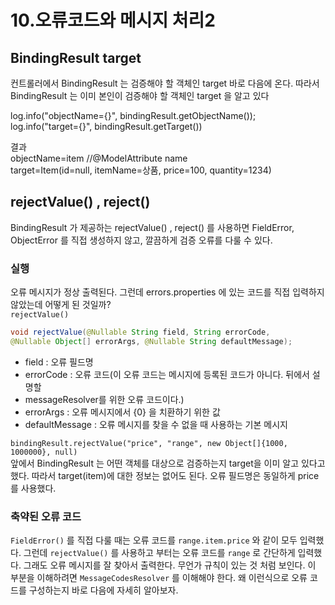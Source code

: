 # 10.오류코드와 메시지 처리2

## BindingResult target
컨트롤러에서 BindingResult 는 검증해야 할 객체인 target 바로 다음에 온다. 따라서
BindingResult 는 이미 본인이 검증해야 할 객체인 target 을 알고 있다  

log.info("objectName={}", bindingResult.getObjectName());  
log.info("target={}", bindingResult.getTarget())

결과  
objectName=item //@ModelAttribute name  
target=Item(id=null, itemName=상품, price=100, quantity=1234)


## rejectValue() , reject()
BindingResult 가 제공하는 rejectValue() , reject() 를 사용하면 FieldError,  ObjectError 를 직접 생성하지 않고, 깔끔하게 검증 오류를 다룰 수 있다.

### 실행  
오류 메시지가 정상 출력된다. 그런데 errors.properties 에 있는 코드를 직접 입력하지 않았는데 어떻게 된 것일까?  
`rejectValue()`
```java
void rejectValue(@Nullable String field, String errorCode,
@Nullable Object[] errorArgs, @Nullable String defaultMessage);
```
- field : 오류 필드명  
- errorCode : 오류 코드(이 오류 코드는 메시지에 등록된 코드가 아니다. 뒤에서 설명할  
- messageResolver를 위한 오류 코드이다.)
- errorArgs : 오류 메시지에서 {0} 을 치환하기 위한 값  
- defaultMessage : 오류 메시지를 찾을 수 없을 때 사용하는 기본 메시지

`bindingResult.rejectValue("price", "range", new Object[]{1000, 1000000}, null)`  
앞에서 BindingResult 는 어떤 객체를 대상으로 검증하는지 target을 이미 알고 있다고 했다. 따라서 target(item)에 대한 정보는 없어도 된다. 오류 필드명은 동일하게 price 를 사용했다.

### 축약된 오류 코드
`FieldError()` 를 직접 다룰 때는 오류 코드를 `range.item.price` 와 같이 모두 입력했다. 그런데
`rejectValue()` 를 사용하고 부터는 오류 코드를 `range` 로 간단하게 입력했다. 그래도 오류 메시지를 잘 찾아서 출력한다. 무언가 규칙이 있는 것 처럼 보인다. 이 부분을 이해하려면 `MessageCodesResolver` 를 이해해야 한다. 왜 이런식으로 오류 코드를 구성하는지 바로 다음에 자세히 알아보자.

